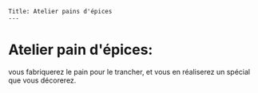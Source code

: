 	Title: Atelier pains d'épices
	---

# Atelier pain d'épices:
vous fabriquerez le pain pour le trancher, et vous en réaliserez un spécial que vous décorerez.